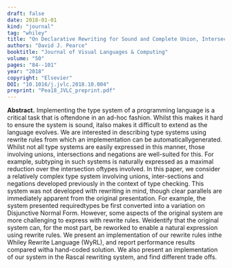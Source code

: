 ```yaml
---
draft: false
date: 2018-01-01
kind: "journal"
tag: "whiley"
title: "On Declarative Rewriting for Sound and Complete Union, Intersection and Negation Types"
authors: "David J. Pearce"
booktitle: "Journal of Visual Languages & Computing"
volume: "50"
pages: "84--101"
year: "2018"
copyright: "Elsevier"
DOI: "10.1016/j.jvlc.2018.10.004"
preprint: "Pea18_JVLC_preprint.pdf"
---
```


**Abstract.**  Implementing the type system of a programming language is a critical task that is oftendone in an ad-hoc fashion.  Whilst this makes it hard to ensure the system is sound, italso makes it difficult to extend as the language evolves. We are interested in describing type systems using rewrite rules from which an implementation can be automaticallygenerated. Whilst not all type systems are easily expressed in this manner, those involving unions, intersections and negations are well-suited for this. For example, subtyping in such systems is naturally expressed as a maximal reduction over the intersection oftypes involved.  In this paper, we consider a relatively complex type system involving unions, inter-sections and negations developed previously in the context of type checking. This system was not developed with rewriting in mind, though clear parallels are immediately apparent from the original presentation.  For example, the system presented requiredtypes be first converted into a variation on Disjunctive Normal Form.  However, some aspects of the original system are more challenging to express with rewrite rules.  Weidentify that the original system can, for the most part, be reworked to enable a natural expression using rewrite rules.  We present an implementation of our rewrite rules inthe Whiley Rewrite Language (WyRL), and report performance results compared witha hand-coded solution. We also present an implementation of our system in the Rascal rewriting system, and find different trade offs.